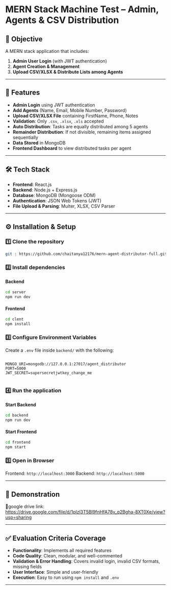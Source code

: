 

# MERN Stack Machine Test – Admin, Agents & CSV Distribution

## 📌 Objective

A MERN stack application that includes:

1. **Admin User Login** (with JWT authentication)
2. **Agent Creation & Management**
3. **Upload CSV/XLSX & Distribute Lists among Agents**

---

## 🚀 Features

* **Admin Login** using JWT authentication
* **Add Agents** (Name, Email, Mobile Number, Password)
* **Upload CSV/XLSX File** containing FirstName, Phone, Notes
* **Validation**: Only `.csv`, `.xlsx`, `.xls` accepted
* **Auto Distribution**: Tasks are equally distributed among 5 agents
* **Remainder Distribution**: If not divisible, remaining items assigned sequentially
* **Data Stored** in MongoDB
* **Frontend Dashboard** to view distributed tasks per agent

---

## 🛠 Tech Stack

* **Frontend**: React.js
* **Backend**: Node.js + Express.js
* **Database**: MongoDB (Mongoose ODM)
* **Authentication**: JSON Web Tokens (JWT)
* **File Upload & Parsing**: Multer, XLSX, CSV Parser

---

## ⚙️ Installation & Setup

### 1️⃣ Clone the repository

```bash
git : https://github.com/chaitanya12176/mern-agent-distributor-full.git
```

### 2️⃣ Install dependencies

#### Backend

```bash
cd server
npm run dev
```

#### Frontend

```bash
cd clent
npm install
```

### 3️⃣ Configure Environment Variables

Create a `.env` file inside `backend/` with the following:

```

MONGO_URI=mongodb://127.0.0.1:27017/agent_distributor
PORT=5000
JWT_SECRET=supersecretjwtkey_change_me


```

### 4️⃣ Run the application

#### Start Backend

```bash
cd backend
npm run dev
```

#### Start Frontend

```bash
cd frontend
npm start
```

### 5️⃣ Open in Browser

Frontend: `http://localhost:3000`
Backend: `http://localhost:5000`

---

## 🎥 Demonstration

📌google drive link: https://drive.google.com/file/d/1pIzl3T5Bl9fnHfA78v_q2Bgha-8XT0Xe/view?usp=sharing

---

## ✅ Evaluation Criteria Coverage

* **Functionality**: Implements all required features
* **Code Quality**: Clean, modular, and well-commented
* **Validation & Error Handling**: Covers invalid login, invalid CSV formats, missing fields
* **User Interface**: Simple and user-friendly
* **Execution**: Easy to run using `npm install` and `.env`

---


